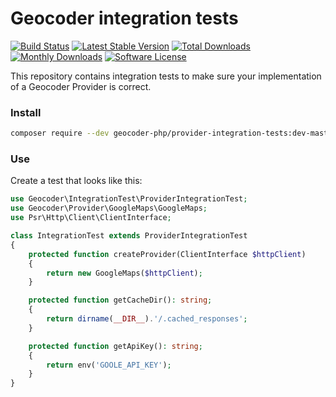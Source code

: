 # Geocoder integration tests

[![Build Status](https://github.com/geocoder-php/provider-integration-tests/actions/workflows/php.yml/badge.svg)](https://github.com/geocoder-php/provider-integration-tests/actions/workflows/php.yml)
[![Latest Stable Version](https://poser.pugx.org/geocoder-php/provider-integration-tests/v/stable)](https://packagist.org/packages/geocoder-php/provider-integration-tests)
[![Total Downloads](https://poser.pugx.org/geocoder-php/provider-integration-tests/downloads)](https://packagist.org/packages/geocoder-php/provider-integration-tests)
[![Monthly Downloads](https://poser.pugx.org/geocoder-php/provider-integration-tests/d/monthly.png)](https://packagist.org/packages/geocoder-php/provider-integration-tests)
[![Software License](https://img.shields.io/badge/license-MIT-brightgreen.svg?style=flat-square)](LICENSE)

This repository contains integration tests to make sure your implementation of a Geocoder Provider is correct.

### Install

```bash
composer require --dev geocoder-php/provider-integration-tests:dev-master
```

### Use

Create a test that looks like this:

```php
use Geocoder\IntegrationTest\ProviderIntegrationTest;
use Geocoder\Provider\GoogleMaps\GoogleMaps;
use Psr\Http\Client\ClientInterface;

class IntegrationTest extends ProviderIntegrationTest
{
    protected function createProvider(ClientInterface $httpClient)
    {
        return new GoogleMaps($httpClient);
    }

    protected function getCacheDir(): string;
    {
        return dirname(__DIR__).'/.cached_responses';
    }

    protected function getApiKey(): string;
    {
        return env('GOOLE_API_KEY');
    }
}
```
